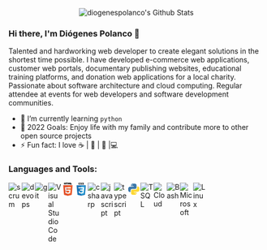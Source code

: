  
 
<p align="center">
  <img alt="diogenespolanco's Github Stats" src="https://github-readme-stats.vercel.app/api?username=diogenespolanco&show_icons=true&include_all_commits=true&hide_border=true" />
</p>

### Hi there, I'm Diógenes Polanco 👋

Talented and hardworking web developer to create elegant solutions in the shortest time possible. I have developed e-commerce web applications, customer web portals, documentary publishing websites, educational training platforms, and donation web applications for a local charity. Passionate about software architecture and cloud computing. Regular attendee at events for web developers and software development communities. 
- 🌱 I’m currently learning `python` 
- 🥅 2022 Goals: Enjoy life with my family and contribute more to other open source projects
- ⚡ Fun fact: I love ☕ | 🌊 | 🐶 |💻
 
### Languages and Tools:

[<img align="left" alt="scrum" width="26px" src="https://www.svgrepo.com/show/372946/scrum.svg" />](https://www.google.com/search?&q=scrum)
[<img align="left" alt="devops" width="26px" src="https://www.svgrepo.com/show/339133/devops.svg" />](https://www.google.com/search?&q=devops)
[<img align="left" alt="git" width="26px" src="https://www.svgrepo.com/show/353778/git.svg" />](https://www.google.com/search?&q=git)
[<img align="left" alt="Visual Studio Code" width="26px" src="https://www.svgrepo.com/show/374171/vscode.svg" />](https://www.google.com/search?&q=Visual+Studio+Code)
[<img align="left" alt="HTML5" width="26px" src="https://raw.githubusercontent.com/github/explore/80688e429a7d4ef2fca1e82350fe8e3517d3494d/topics/html/html.png" />](https://www.google.com/search?&q=HTML5)
[<img align="left" alt="CSS3" width="26px" src="https://raw.githubusercontent.com/github/explore/80688e429a7d4ef2fca1e82350fe8e3517d3494d/topics/css/css.png" />](https://www.google.com/search?&q=CSS)
[<img align="left" alt="csharp" width="26px" src="https://www.svgrepo.com/show/373531/csharp.svg" />](https://www.google.com/search?&q=csharp)
[<img align="left" alt="javascript" width="26px" src="https://www.svgrepo.com/show/355081/js.svg" />](https://www.google.com/search?&q=vanillaJs)
[<img align="left" alt="typescript" width="26px" src="https://www.svgrepo.com/show/349540/typescript.svg" />](https://www.google.com/search?&q=typescript)

[<img align="left" alt="Python" width="26px" src="https://raw.githubusercontent.com/PKief/vscode-material-icon-theme/master/icons/python.svg" />](https://www.google.com/search?&q=Python)
[<img align="left" alt="TSQL" width="26px" src="https://www.svgrepo.com/show/331761/sql-database-sql-azure.svg" />](https://www.google.com/search?&q=tsql)
[<img align="left" alt="Cloud" width="26px" src="https://www.svgrepo.com/show/331732/microsoft-azure.svg" />](https://www.google.com/search?&q=Azure)
[<img align="left" alt="Bash" width="26px" src="https://raw.githubusercontent.com/odb/official-bash-logo/master/assets/Logos/Icons/SVG/128x128.svg" />](https://www.google.com/search?&q=Bash)
[<img align="left" alt="Microsoft" width="26px" src="https://www.svgrepo.com/show/132023/microsoft.svg" />](https://www.google.com/search?&q=Microsoft)
[<img align="left" alt="Linux" width="26px" src="https://www.svgrepo.com/show/353422/archlinux.svg" />](https://www.google.com/search?&q=Linux)
